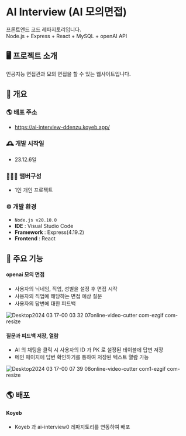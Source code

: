 # AI Interview (AI 모의면접)
프론트엔드 코드 레파지토리입니다.<br>
Node.js + Express + React + MySQL + openAI API

## 🖥️ 프로젝트 소개
인공지능 면접관과 모의 면접을 할 수 있는 웹사이트입니다.
<br>

## 📌 개요
### 🌎 배포 주소
 - https://ai-interview-ddenzu.koyeb.app/

### 🕰️ 개발 시작일
 - 23.12.6일

### 🧑‍🤝‍🧑 맴버구성
 - 1인 개인 프로젝트

### ⚙️ 개발 환경
- `Node.js v20.10.0`
- **IDE** : Visual Studio Code
- **Framework** : Express(4.19.2)
- **Frontend** : React

## 📌 주요 기능
#### openai 모의 면접
- 사용자의 닉네임, 직업, 성별을 설정 후 면접 시작
- 사용자의 직업에 해당하는 면접 예상 질문
- 사용자의 답변에 대한 피드백
  
![Desktop2024 03 17-00 03 32 07online-video-cutter com-ezgif com-resize](https://github.com/user-attachments/assets/1275b231-2e88-4a67-87be-9f2ed769a42b)


#### 질문과 피드백 저장, 열람
- AI 의 채팅을 클릭 시 사용자의 ID 가 PK 로 설정된 테이블에 답변 저장
- 메인 페이지에 답변 확인하기를 통하여 저장된 텍스트 열람 가능

![Desktop2024 03 17-00 07 39 08online-video-cutter com1-ezgif com-resize](https://github.com/user-attachments/assets/def766af-35a9-4147-8c60-eeeab51e8c58)
  
## 🌎 배포
#### Koyeb
- Koyeb 과 ai-interview0 레파지토리를 연동하여 배포
